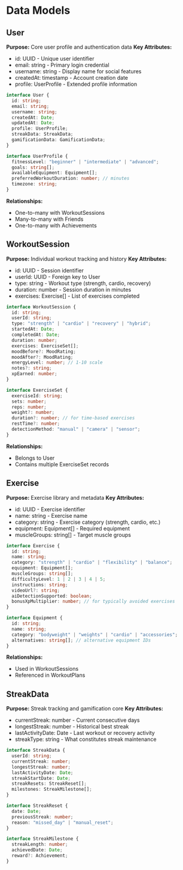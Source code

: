 # Data Models

## User

**Purpose:** Core user profile and authentication data
**Key Attributes:**

- id: UUID - Unique user identifier
- email: string - Primary login credential
- username: string - Display name for social features
- createdAt: timestamp - Account creation date
- profile: UserProfile - Extended profile information

```typescript
interface User {
  id: string;
  email: string;
  username: string;
  createdAt: Date;
  updatedAt: Date;
  profile: UserProfile;
  streakData: StreakData;
  gamificationData: GamificationData;
}

interface UserProfile {
  fitnessLevel: "beginner" | "intermediate" | "advanced";
  goals: string[];
  availableEquipment: Equipment[];
  preferredWorkoutDuration: number; // minutes
  timezone: string;
}
```

**Relationships:**

- One-to-many with WorkoutSessions
- Many-to-many with Friends
- One-to-many with Achievements

## WorkoutSession

**Purpose:** Individual workout tracking and history
**Key Attributes:**

- id: UUID - Session identifier
- userId: UUID - Foreign key to User
- type: string - Workout type (strength, cardio, recovery)
- duration: number - Session duration in minutes
- exercises: Exercise[] - List of exercises completed

```typescript
interface WorkoutSession {
  id: string;
  userId: string;
  type: "strength" | "cardio" | "recovery" | "hybrid";
  startedAt: Date;
  completedAt: Date;
  duration: number;
  exercises: ExerciseSet[];
  moodBefore?: MoodRating;
  moodAfter?: MoodRating;
  energyLevel: number; // 1-10 scale
  notes?: string;
  xpEarned: number;
}

interface ExerciseSet {
  exerciseId: string;
  sets: number;
  reps: number;
  weight?: number;
  duration?: number; // for time-based exercises
  restTime?: number;
  detectionMethod: "manual" | "camera" | "sensor";
}
```

**Relationships:**

- Belongs to User
- Contains multiple ExerciseSet records

## Exercise

**Purpose:** Exercise library and metadata
**Key Attributes:**

- id: UUID - Exercise identifier
- name: string - Exercise name
- category: string - Exercise category (strength, cardio, etc.)
- equipment: Equipment[] - Required equipment
- muscleGroups: string[] - Target muscle groups

```typescript
interface Exercise {
  id: string;
  name: string;
  category: "strength" | "cardio" | "flexibility" | "balance";
  equipment: Equipment[];
  muscleGroups: string[];
  difficultyLevel: 1 | 2 | 3 | 4 | 5;
  instructions: string;
  videoUrl?: string;
  aiDetectionSupported: boolean;
  bonusXpMultiplier: number; // for typically avoided exercises
}

interface Equipment {
  id: string;
  name: string;
  category: "bodyweight" | "weights" | "cardio" | "accessories";
  alternatives: string[]; // alternative equipment IDs
}
```

**Relationships:**

- Used in WorkoutSessions
- Referenced in WorkoutPlans

## StreakData

**Purpose:** Streak tracking and gamification core
**Key Attributes:**

- currentStreak: number - Current consecutive days
- longestStreak: number - Historical best streak
- lastActivityDate: Date - Last workout or recovery activity
- streakType: string - What constitutes streak maintenance

```typescript
interface StreakData {
  userId: string;
  currentStreak: number;
  longestStreak: number;
  lastActivityDate: Date;
  streakStartDate: Date;
  streakResets: StreakReset[];
  milestones: StreakMilestone[];
}

interface StreakReset {
  date: Date;
  previousStreak: number;
  reason: "missed_day" | "manual_reset";
}

interface StreakMilestone {
  streakLength: number;
  achievedDate: Date;
  reward?: Achievement;
}
```
